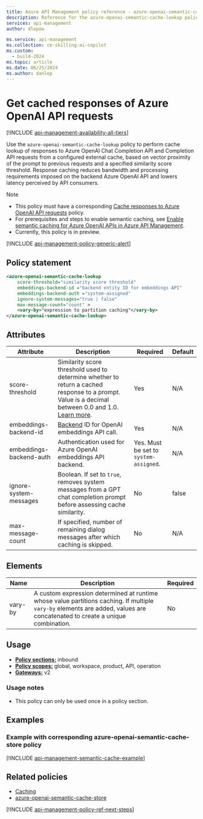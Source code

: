 ```yaml
---
title: Azure API Management policy reference - azure-openai-semantic-cache-lookup | Microsoft Docs
description: Reference for the azure-openai-semantic-cache-lookup policy available for use in Azure API Management. Provides policy usage, settings, and examples.
services: api-management
author: dlepow

ms.service: api-management
ms.collection: ce-skilling-ai-copilot
ms.custom:
  - build-2024
ms.topic: article
ms.date: 06/25/2024
ms.author: danlep
---
```


# Get cached responses of Azure OpenAI API requests

[!INCLUDE [api-management-availability-all-tiers](../../includes/api-management-availability-all-tiers.md)]

Use the `azure-openai-semantic-cache-lookup` policy to perform cache lookup of responses to Azure OpenAI Chat Completion API and Completion API requests from a configured external cache, based on vector proximity of the prompt to previous requests and a specified similarity score threshold. Response caching reduces bandwidth and processing requirements imposed on the backend Azure OpenAI API and lowers latency perceived by API consumers.

> [!NOTE]
> * This policy must have a corresponding [Cache responses to Azure OpenAI API requests](azure-openai-semantic-cache-store-policy.md) policy. 
> * For prerequisites and steps to enable semantic caching, see [Enable semantic caching for Azure OpenAI APIs in Azure API Management](azure-openai-enable-semantic-caching.md).
> * Currently, this policy is in preview.

[!INCLUDE [api-management-policy-generic-alert](../../includes/api-management-policy-generic-alert.md)]

## Policy statement

```xml
<azure-openai-semantic-cache-lookup
    score-threshold="similarity score threshold"
    embeddings-backend-id ="backend entity ID for embeddings API"
    embeddings-backend-auth ="system-assigned"             
    ignore-system-messages="true | false"      
    max-message-count="count" >
    <vary-by>"expression to partition caching"</vary-by>
</azure-openai-semantic-cache-lookup>
```

## Attributes

| Attribute         | Description                                            | Required | Default |
| ----------------- | ------------------------------------------------------ | -------- | ------- |
| score-threshold	| Similarity score threshold used to determine whether to return a cached response to a prompt. Value is a decimal between 0.0 and 1.0. [Learn more](../azure-cache-for-redis/cache-tutorial-semantic-cache.md#change-the-similarity-threshold). | Yes |	N/A |
| embeddings-backend-id | [Backend](backends.md) ID for OpenAI embeddings API call. |	Yes |	N/A |
| embeddings-backend-auth | Authentication used for Azure OpenAI embeddings API backend. | Yes. Must be set to `system-assigned`. | N/A |
| ignore-system-messages | Boolean. If set to `true`, removes system messages from a GPT chat completion prompt before assessing cache similarity. | No | false |
| max-message-count | If specified, number of remaining dialog messages after which caching is skipped. | No | N/A |
                                             
## Elements

|Name|Description|Required|
|----------|-----------------|--------------|
|vary-by| A custom expression determined at runtime whose value partitions caching. If multiple `vary-by` elements are added, values are concatenated to create a unique combination. | No |

## Usage


- [**Policy sections:**](./api-management-howto-policies.md#sections) inbound
- [**Policy scopes:**](./api-management-howto-policies.md#scopes) global, workspace, product, API, operation
-  [**Gateways:**](api-management-gateways-overview.md) v2

### Usage notes

- This policy can only be used once in a policy section.


## Examples

### Example with corresponding azure-openai-semantic-cache-store policy

[!INCLUDE [api-management-semantic-cache-example](../../includes/api-management-semantic-cache-example.md)]

## Related policies

* [Caching](api-management-policies.md#caching)
* [azure-openai-semantic-cache-store](azure-openai-semantic-cache-store-policy.md)

[!INCLUDE [api-management-policy-ref-next-steps](../../includes/api-management-policy-ref-next-steps.md)]
